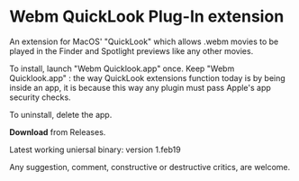# Webm QuickLook Plug-In extension  
  

An extension for MacOS' "QuickLook" which allows .webm movies to be played in the Finder and Spotlight previews like any other movies.


To install, launch "Webm Quicklook.app" once.
Keep "Webm Quicklook.app" : the way QuickLook extensions function today is by being inside an app, it is because this way any plugin must pass Apple's app security checks.


To uninstall, delete the app.






     
**Download** from Releases.

Latest working uniersal binary: version 1.feb19




Any suggestion, comment, constructive or destructive critics, are welcome.




